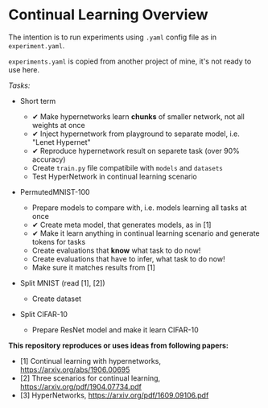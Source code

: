 # Continual Learning Overview

The intention is to run experiments using `.yaml` config file as in `experiment.yaml`.

`experiments.yaml` is copied from another project of mine, it's not ready to use here.

*Tasks:*
* Short term
    * ✔ Make hypernetworks learn **chunks** of smaller network, not all weights at once
    * ✔ Inject hypernetwork from playground to separate model, i.e. "Lenet Hypernet"
    * ✔ Reproduce hypernetwork result on separete task (over 90% accuracy)
    * Create `train.py` file compatibile with `models` and `datasets`
    * Test HyperNetwork in continual learning scenario
    
    
* PermutedMNIST-100
    * Prepare models to compare with, i.e. models learning all tasks at once
    * ✔ Create meta model, that generates models, as in [1]
    * ✔ Make it learn anything in continual learning scenario and generate tokens for tasks
    * Create evaluations that **know** what task to do now!
    * Create evaluations that have to infer, what task to do now!
    * Make sure it matches results from [1]
    
    
* Split MNIST (read [1], [2]) 
    * Create dataset
    
    
* Split CIFAR-10
    * Prepare ResNet model and make it learn CIFAR-10
    
    
**This repository reproduces or uses ideas from following papers:**
* [1] Continual learning with hypernetworks, https://arxiv.org/abs/1906.00695
* [2] Three scenarios for continual learning, https://arxiv.org/pdf/1904.07734.pdf
* [3] HyperNetworks, https://arxiv.org/pdf/1609.09106.pdf
